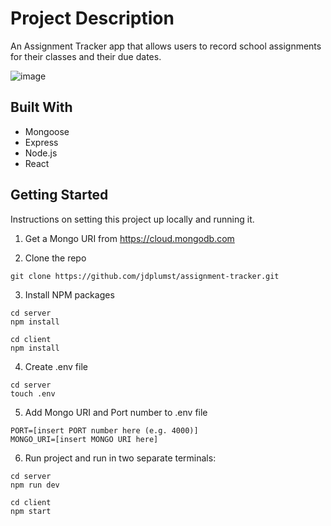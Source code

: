 # Project Description

An Assignment Tracker app that allows users to record school assignments for their classes and their due dates.

![image](https://user-images.githubusercontent.com/30222503/213830140-f442ab4e-1bcd-4082-829d-fc9397cf0ec4.png)

## Built With

* Mongoose
* Express
* Node.js
* React

## Getting Started

Instructions on setting this project up locally and running it.

1. Get a Mongo URI from https://cloud.mongodb.com

2. Clone the repo

```
git clone https://github.com/jdplumst/assignment-tracker.git
```

3. Install NPM packages
```
cd server
npm install
```
```
cd client
npm install
```

4. Create .env file

```
cd server
touch .env
```

5. Add Mongo URI and Port number to .env file

```
PORT=[insert PORT number here (e.g. 4000)]
MONGO_URI=[insert MONGO URI here]
```

6. Run project and run in two separate terminals:

```
cd server
npm run dev
```
```
cd client
npm start
```

